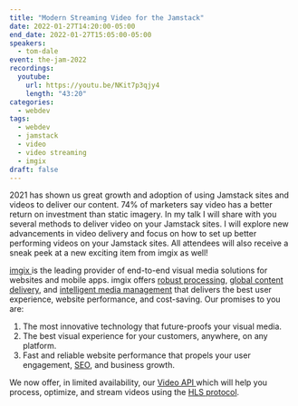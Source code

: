 ```yaml
---
title: "Modern Streaming Video for the Jamstack"
date: 2022-01-27T14:20:00-05:00
end_date: 2022-01-27T15:05:00-05:00
speakers:
  - tom-dale
event: the-jam-2022
recordings:
  youtube:
    url: https://youtu.be/NKit7p3qjy4
    length: "43:20"
categories:
  - webdev
tags:
  - webdev
  - jamstack
  - video
  - video streaming
  - imgix
draft: false
---
```


2021 has shown us great growth and adoption of using Jamstack sites and videos to deliver our content. 74% of marketers say video has a better return on investment than static imagery. In my talk I will share with you several methods to deliver video on your Jamstack sites. I will explore new advancements in video delivery and focus on how to set up better performing videos on your Jamstack sites. All attendees will also receive a sneak peek at a new exciting item from imgix as well!

[imgix ](http://imgix.com/)is the leading provider of end-to-end visual media solutions for websites and mobile apps. imgix offers [robust processing](https://docs.imgix.com/apis/rendering), [global content delivery](https://imgix.com/solutions/cdn-delivery), and [intelligent media management](https://imgix.com/solutions/image-management) that delivers the best user experience, website performance, and cost-saving. Our promises to you are:

1. The most innovative technology that future-proofs your visual media.
2. The best visual experience for your customers, anywhere, on any platform.
3. Fast and reliable website performance that propels your user engagement, [SEO](https://docs.imgix.com/best-practices/improving-seo-traffic), and business growth.

We now offer, in limited availability, our [Video API ](https://blog.imgix.com/2022/01/18/video-api-limited-availability)which will help you process, optimize, and stream videos using the [HLS protocol](https://blog.imgix.com/2021/12/15/streaming-video-part-3-http-live-streaming).
